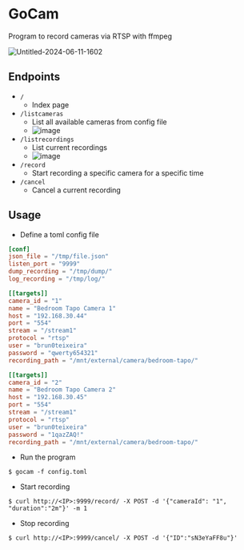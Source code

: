 # GoCam

Program to record cameras via RTSP with ffmpeg

![Untitled-2024-06-11-1602](https://github.com/BrunoTeixeira1996/gocam/assets/12052283/1a85532c-0d32-4704-8ec0-8a08a937ed72)


## Endpoints

- `/`
  - Index page
- `/listcameras`
  - List all available cameras from config file
  - ![image](https://github.com/BrunoTeixeira1996/gocam/assets/12052283/db129ac8-155c-49d0-a905-eba9a5d352c2)
- `/listrecordings`
  - List current recordings
  - ![image](https://github.com/BrunoTeixeira1996/gocam/assets/12052283/1c78957e-5e1b-4fe7-81f3-4412715c36dd)
- `/record`
  - Start recording a specific camera for a specific time
- `/cancel`
  - Cancel a current recording
  
## Usage

- Define a toml config file

``` toml
[conf]
json_file = "/tmp/file.json"
listen_port = "9999"
dump_recording = "/tmp/dump/"
log_recording = "/tmp/log/"

[[targets]]
camera_id = "1"
name = "Bedroom Tapo Camera 1"
host = "192.168.30.44"
port = "554"
stream = "/stream1"
protocol = "rtsp"
user = "brun0teixeira"
password = "qwerty654321"
recording_path = "/mnt/external/camera/bedroom-tapo/"

[[targets]]
camera_id = "2"
name = "Bedroom Tapo Camera 2"
host = "192.168.30.45"
port = "554"
stream = "/stream1"
protocol = "rtsp"
user = "brun0teixeira"
password = "1qazZAQ!"
recording_path = "/mnt/external/camera/bedroom-tapo/"
```

- Run the program

``` console
$ gocam -f config.toml
```

- Start recording

```console
$ curl http://<IP>:9999/record/ -X POST -d '{"cameraId": "1", "duration":"2m"}' -m 1
```

- Stop recording

```console
$ curl http://<IP>:9999/cancel/ -X POST -d '{"ID":"sN3eYaFF8u"}'
```
